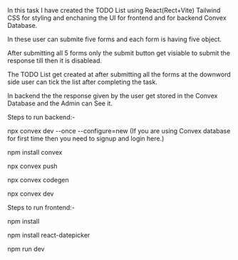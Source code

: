 In this task I have created the TODO List using React(Rect+Vite) Tailwind CSS for styling and enchaning the UI for frontend and for backend Convex Database.

In these user can submite five forms and each form is having five object.

After submitting all 5 forms only the submit button get visiable to submit the response till then it is disablead.

The TODO List get created at after submitting all the forms at the downword side user can tick the list after completing the task.

In backend the the response given by the user get stored in the Convex Database and the Admin can See it.



Steps to run backend:-

npx convex dev --once --configure=new (If you are using Convex database for first time then you need to signup and login here.)

npm install convex

npx convex push

npx convex codegen

npx convex dev



Steps to run frontend:-

npm install

npm install react-datepicker

npm run dev
